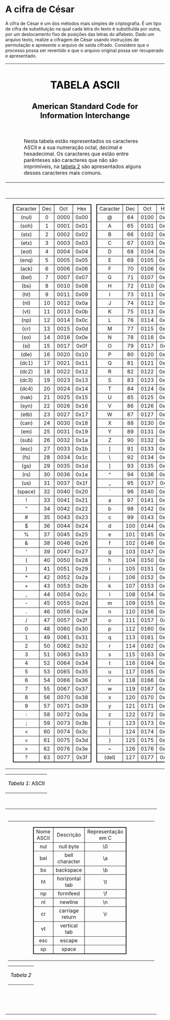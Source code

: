 # A cifra de César

A cifra de César é um dos métodos mais simples de criptografia. É um tipo de cifra de substituição
na qual cada letra do texto é substituída por outra, por um deslocamento fixo de posições das letras
do alfabeto. Dado um arquivo texto, realize a cifragem de César usando instruções de permutação
e apresente o arquivo de saída cifrado. Considere que o processo possa ser revertido e que o arquivo
original possa ser recuperado e apresentado.



<table border="0" width="100%">
  <tr>
    <td width="10%">&nbsp;</td>
    <td width="80%">
      <h1 align="center"><font color="#000000">TABELA ASCII</font></h1>
      <h2 align="center"><font color="#000000">American Standard Code for
      Information Interchange</font></h2>
      <p>&nbsp;</p>
      <p>Nesta tabela estão representados os caracteres ASCII e a sua
      numeração octal, decimal e hexadecimal. Os caracteres que estão entre parênteses
      são caracteres que não são imprimíveis, na <a href="#Tabela 2"> tabela 2</a> são apresentados
      alguns desses caracteres mais comuns.</p>
    </td>
    <td width="10%">&nbsp;</td>
  </tr>
</tbody></table>
      <p>&nbsp;</p>
      <table border="0" width="100%">
        <tbody><tr>
          <td width="10%"></td>
          <td width="20%">
            <table border="1" width="100%" bordercolor="#000000">
              <tbody><tr>
                <td width="25%" align="center">Caracter</td>
                <td width="25%" align="center"> Dec</td>
                <td width="23%" align="center">Oct</td>
                <td width="27%" align="center"> Hex</td>
              </tr>
              <tr>
                <td width="25%" align="center">(nul)</td>
                <td width="25%" align="center">0</td>
                <td width="23%" align="center">0000</td>
                <td width="27%" align="center">0x00</td>
              </tr>
              <tr>
                <td width="25%" align="center">(soh)</td>
                <td width="25%" align="center">1</td>
                <td width="23%" align="center">0001</td>
                <td width="27%" align="center">0x01</td>
              </tr>
              <tr>
                <td width="25%" align="center">(stx)</td>
                <td width="25%" align="center">2</td>
                <td width="23%" align="center">0002</td>
                <td width="27%" align="center">0x02</td>
              </tr>
              <tr>
                <td width="25%" align="center">(etx)</td>
                <td width="25%" align="center">3</td>
                <td width="23%" align="center">0003</td>
                <td width="27%" align="center">0x03</td>
              </tr>
              <tr>
                <td width="25%" align="center">(eot)</td>
                <td width="25%" align="center">4</td>
                <td width="23%" align="center">0004</td>
                <td width="27%" align="center">0x04</td>
              </tr>
              <tr>
                <td width="25%" align="center">(enq)</td>
                <td width="25%" align="center">5</td>
                <td width="23%" align="center">0005</td>
                <td width="27%" align="center">0x05</td>
              </tr>
              <tr>
                <td width="25%" align="center">(ack)</td>
                <td width="25%" align="center">6</td>
                <td width="23%" align="center">0006</td>
                <td width="27%" align="center">0x06</td>
              </tr>
              <tr>
                <td width="25%" align="center">(bel)</td>
                <td width="25%" align="center">7</td>
                <td width="23%" align="center">0007</td>
                <td width="27%" align="center">0x07</td>
              </tr>
              <tr>
                <td width="25%" align="center">(bs)</td>
                <td width="25%" align="center">8</td>
                <td width="23%" align="center">0010</td>
                <td width="27%" align="center">0x08</td>
              </tr>
              <tr>
                <td width="25%" align="center">(ht)</td>
                <td width="25%" align="center">9</td>
                <td width="23%" align="center">0011</td>
                <td width="27%" align="center">0x09</td>
              </tr>
              <tr>
                <td width="25%" align="center">(nl)</td>
                <td width="25%" align="center">10</td>
                <td width="23%" align="center">0012</td>
                <td width="27%" align="center">0x0a</td>
              </tr>
              <tr>
                <td width="25%" align="center">(vt)</td>
                <td width="25%" align="center">11</td>
                <td width="23%" align="center">0013</td>
                <td width="27%" align="center">0x0b</td>
              </tr>
              <tr>
                <td width="25%" align="center">(np)</td>
                <td width="25%" align="center">12</td>
                <td width="23%" align="center">0014</td>
                <td width="27%" align="center">0x0c</td>
              </tr>
              <tr>
                <td width="25%" align="center">(cr)</td>
                <td width="25%" align="center">13</td>
                <td width="23%" align="center">0015</td>
                <td width="27%" align="center">0x0d</td>
              </tr>
              <tr>
                <td width="25%" align="center">(so)</td>
                <td width="25%" align="center">14</td>
                <td width="23%" align="center">0016</td>
                <td width="27%" align="center">0x0e</td>
              </tr>
              <tr>
                <td width="25%" align="center">(si)</td>
                <td width="25%" align="center">15</td>
                <td width="23%" align="center">0017</td>
                <td width="27%" align="center">0x0f</td>
              </tr>
              <tr>
                <td width="25%" align="center">(dle)</td>
                <td width="25%" align="center">16</td>
                <td width="23%" align="center">0020</td>
                <td width="27%" align="center">0x10</td>
              </tr>
              <tr>
                <td width="25%" align="center">(dc1)</td>
                <td width="25%" align="center">17</td>
                <td width="23%" align="center">0021</td>
                <td width="27%" align="center">0x11</td>
              </tr>
              <tr>
                <td width="25%" align="center">(dc2)</td>
                <td width="25%" align="center">18</td>
                <td width="23%" align="center">0022</td>
                <td width="27%" align="center">0x12</td>
              </tr>
              <tr>
                <td width="25%" align="center">(dc3)</td>
                <td width="25%" align="center">19</td>
                <td width="23%" align="center">0023</td>
                <td width="27%" align="center">0x13</td>
              </tr>
              <tr>
                <td width="25%" align="center">(dc4)</td>
                <td width="25%" align="center">20</td>
                <td width="23%" align="center">0024</td>
                <td width="27%" align="center">0x14</td>
              </tr>
              <tr>
                <td width="25%" align="center">(nak)</td>
                <td width="25%" align="center">21</td>
                <td width="23%" align="center">0025</td>
                <td width="27%" align="center">0x15</td>
              </tr>
              <tr>
                <td width="25%" align="center">(syn)</td>
                <td width="25%" align="center">22</td>
                <td width="23%" align="center">0026</td>
                <td width="27%" align="center">0x16</td>
              </tr>
              <tr>
                <td width="25%" align="center">(etb)</td>
                <td width="25%" align="center">23</td>
                <td width="23%" align="center">0027</td>
                <td width="27%" align="center">0x17</td>
              </tr>
              <tr>
                <td width="25%" align="center">(can)</td>
                <td width="25%" align="center">24</td>
                <td width="23%" align="center">0030</td>
                <td width="27%" align="center">0x18</td>
              </tr>
              <tr>
                <td width="25%" align="center">(em)</td>
                <td width="25%" align="center">25</td>
                <td width="23%" align="center">0031</td>
                <td width="27%" align="center">0x19</td>
              </tr>
              <tr>
                <td width="25%" align="center">(sub)</td>
                <td width="25%" align="center">26</td>
                <td width="23%" align="center">0032</td>
                <td width="27%" align="center">0x1a</td>
              </tr>
              <tr>
                <td width="25%" align="center">(esc)</td>
                <td width="25%" align="center">27</td>
                <td width="23%" align="center">0033</td>
                <td width="27%" align="center">0x1b</td>
              </tr>
              <tr>
                <td width="25%" align="center">(fs)</td>
                <td width="25%" align="center">28</td>
                <td width="23%" align="center">0034</td>
                <td width="27%" align="center">0x1c</td>
              </tr>
              <tr>
                <td width="25%" align="center">(gs)</td>
                <td width="25%" align="center">29</td>
                <td width="23%" align="center">0035</td>
                <td width="27%" align="center">0x1d</td>
              </tr>
              <tr>
                <td width="25%" align="center">(rs)</td>
                <td width="25%" align="center">30</td>
                <td width="23%" align="center">0036</td>
                <td width="27%" align="center">0x1e</td>
              </tr>
              <tr>
                <td width="25%" align="center">(us)</td>
                <td width="25%" align="center">31</td>
                <td width="23%" align="center">0037</td>
                <td width="27%" align="center">0x1f</td>
              </tr>
              <tr>
                <td width="25%" align="center">(space)</td>
                <td width="25%" align="center">32</td>
                <td width="23%" align="center">0040</td>
                <td width="27%" align="center">0x20</td>
              </tr>
              <tr>
                <td width="25%" align="center">!</td>
                <td width="25%" align="center">33</td>
                <td width="23%" align="center">0041</td>
                <td width="27%" align="center">0x21</td>
              </tr>
              <tr>
                <td width="25%" align="center">"</td>
                <td width="25%" align="center">34</td>
                <td width="23%" align="center">0042</td>
                <td width="27%" align="center">0x22</td>
              </tr>
              <tr>
                <td width="25%" align="center">#</td>
                <td width="25%" align="center">35</td>
                <td width="23%" align="center">0043</td>
                <td width="27%" align="center">0x23</td>
              </tr>
              <tr>
                <td width="25%" align="center">$</td>
                <td width="25%" align="center">36</td>
                <td width="23%" align="center">0044</td>
                <td width="27%" align="center">0x24</td>
              </tr>
              <tr>
                <td width="25%" align="center">%</td>
                <td width="25%" align="center">37</td>
                <td width="23%" align="center">0045</td>
                <td width="27%" align="center">0x25</td>
              </tr>
              <tr>
                <td width="25%" align="center">&amp;</td>
                <td width="25%" align="center">38</td>
                <td width="23%" align="center">0046</td>
                <td width="27%" align="center">0x26</td>
              </tr>
              <tr>
                <td width="25%" align="center">'</td>
                <td width="25%" align="center">39</td>
                <td width="23%" align="center">0047</td>
                <td width="27%" align="center">0x27</td>
              </tr>
              <tr>
                <td width="25%" align="center">(</td>
                <td width="25%" align="center">40</td>
                <td width="23%" align="center">0050</td>
                <td width="27%" align="center">0x28</td>
              </tr>
              <tr>
                <td width="25%" align="center">)</td>
                <td width="25%" align="center">41</td>
                <td width="23%" align="center">0051</td>
                <td width="27%" align="center">0x29</td>
              </tr>
              <tr>
                <td width="25%" align="center">*</td>
                <td width="25%" align="center">42</td>
                <td width="23%" align="center">0052</td>
                <td width="27%" align="center">0x2a</td>
              </tr>
              <tr>
                <td width="25%" align="center">+</td>
                <td width="25%" align="center">43</td>
                <td width="23%" align="center">0053</td>
                <td width="27%" align="center">0x2b</td>
              </tr>
              <tr>
                <td width="25%" align="center">,</td>
                <td width="25%" align="center">44</td>
                <td width="23%" align="center">0054</td>
                <td width="27%" align="center">0x2c</td>
              </tr>
              <tr>
                <td width="25%" align="center">-</td>
                <td width="25%" align="center">45</td>
                <td width="23%" align="center">0055</td>
                <td width="27%" align="center">0x2d</td>
              </tr>
              <tr>
                <td width="25%" align="center">.</td>
                <td width="25%" align="center">46</td>
                <td width="23%" align="center">0056</td>
                <td width="27%" align="center">0x2e</td>
              </tr>
              <tr>
                <td width="25%" align="center">/</td>
                <td width="25%" align="center">47</td>
                <td width="23%" align="center">0057</td>
                <td width="27%" align="center">0x2f</td>
              </tr>
              <tr>
                <td width="25%" align="center">0</td>
                <td width="25%" align="center">48</td>
                <td width="23%" align="center">0060</td>
                <td width="27%" align="center">0x30</td>
              </tr>
              <tr>
                <td width="25%" align="center">1</td>
                <td width="25%" align="center">49</td>
                <td width="23%" align="center">0061</td>
                <td width="27%" align="center">0x31</td>
              </tr>
              <tr>
                <td width="25%" align="center">2</td>
                <td width="25%" align="center">50</td>
                <td width="23%" align="center">0062</td>
                <td width="27%" align="center">0x32</td>
              </tr>
              <tr>
                <td width="25%" align="center">3</td>
                <td width="25%" align="center">51</td>
                <td width="23%" align="center">0063</td>
                <td width="27%" align="center">0x33</td>
              </tr>
              <tr>
                <td width="25%" align="center">4</td>
                <td width="25%" align="center">52</td>
                <td width="23%" align="center">0064</td>
                <td width="27%" align="center">0x34</td>
              </tr>
              <tr>
                <td width="25%" align="center">5</td>
                <td width="25%" align="center">53</td>
                <td width="23%" align="center">0065</td>
                <td width="27%" align="center">0x35</td>
              </tr>
              <tr>
                <td width="25%" align="center">6</td>
                <td width="25%" align="center">54</td>
                <td width="23%" align="center">0066</td>
                <td width="27%" align="center">0x36</td>
              </tr>
              <tr>
                <td width="25%" align="center">7</td>
                <td width="25%" align="center">55</td>
                <td width="23%" align="center">0067</td>
                <td width="27%" align="center">0x37</td>
              </tr>
              <tr>
                <td width="25%" align="center">8</td>
                <td width="25%" align="center">56</td>
                <td width="23%" align="center">0070</td>
                <td width="27%" align="center">0x38</td>
              </tr>
              <tr>
                <td width="25%" align="center">9</td>
                <td width="25%" align="center">57</td>
                <td width="23%" align="center">0071</td>
                <td width="27%" align="center">0x39</td>
              </tr>
              <tr>
                <td width="25%" align="center">:</td>
                <td width="25%" align="center">58</td>
                <td width="23%" align="center">0072</td>
                <td width="27%" align="center">0x3a</td>
              </tr>
              <tr>
                <td width="25%" align="center">;</td>
                <td width="25%" align="center">59</td>
                <td width="23%" align="center">0073</td>
                <td width="27%" align="center">0x3b</td>
              </tr>
              <tr>
                <td width="25%" align="center">&lt;</td>
                <td width="25%" align="center">60</td>
                <td width="23%" align="center">0074</td>
                <td width="27%" align="center">0x3c</td>
              </tr>
              <tr>
                <td width="25%" align="center">=</td>
                <td width="25%" align="center">61</td>
                <td width="23%" align="center">0075</td>
                <td width="27%" align="center">0x3d</td>
              </tr>
              <tr>
                <td width="25%" align="center">&gt;</td>
                <td width="25%" align="center">62</td>
                <td width="23%" align="center">0076</td>
                <td width="27%" align="center">0x3e</td>
              </tr>
              <tr>
                <td width="25%" align="center">?</td>
                <td width="25%" align="center">63</td>
                <td width="23%" align="center">0077</td>
                <td width="27%" align="center">0x3f</td>
              </tr>
            </tbody></table>
          </td>
          <td width="20%">
            <table border="1" width="100%" bordercolor="#000000">
              <tbody><tr>
                <td width="25%" align="center">Caracter</td>
                <td width="25%" align="center"> Dec</td>
                <td width="23%" align="center">Oct</td>
                <td width="27%" align="center"> Hex</td>
              </tr>
              <tr>
                <td width="25%" align="center">@</td>
                <td width="25%" align="center">64</td>
                <td width="23%" align="center">0100</td>
                <td width="27%" align="center">0x40</td>
              </tr>
              <tr>
                <td width="25%" align="center">A</td>
                <td width="25%" align="center">65</td>
                <td width="23%" align="center">0101</td>
                <td width="27%" align="center">0x41</td>
              </tr>
              <tr>
                <td width="25%" align="center">B</td>
                <td width="25%" align="center">66</td>
                <td width="23%" align="center">0102</td>
                <td width="27%" align="center">0x42</td>
              </tr>
              <tr>
                <td width="25%" align="center">C</td>
                <td width="25%" align="center">67</td>
                <td width="23%" align="center">0103</td>
                <td width="27%" align="center">0x43</td>
              </tr>
              <tr>
                <td width="25%" align="center">D</td>
                <td width="25%" align="center">68</td>
                <td width="23%" align="center">0104</td>
                <td width="27%" align="center">0x44</td>
              </tr>
              <tr>
                <td width="25%" align="center">E</td>
                <td width="25%" align="center">69</td>
                <td width="23%" align="center">0105</td>
                <td width="27%" align="center">0x45</td>
              </tr>
              <tr>
                <td width="25%" align="center">F</td>
                <td width="25%" align="center">70</td>
                <td width="23%" align="center">0106</td>
                <td width="27%" align="center">0x46</td>
              </tr>
              <tr>
                <td width="25%" align="center">G</td>
                <td width="25%" align="center">71</td>
                <td width="23%" align="center">0107</td>
                <td width="27%" align="center">0x47</td>
              </tr>
              <tr>
                <td width="25%" align="center">H</td>
                <td width="25%" align="center">72</td>
                <td width="23%" align="center">0110</td>
                <td width="27%" align="center">0x48</td>
              </tr>
              <tr>
                <td width="25%" align="center">I</td>
                <td width="25%" align="center">73</td>
                <td width="23%" align="center">0111</td>
                <td width="27%" align="center">0x49</td>
              </tr>
              <tr>
                <td width="25%" align="center">J</td>
                <td width="25%" align="center">74</td>
                <td width="23%" align="center">0112</td>
                <td width="27%" align="center">0x4a</td>
              </tr>
              <tr>
                <td width="25%" align="center">K</td>
                <td width="25%" align="center">75</td>
                <td width="23%" align="center">0113</td>
                <td width="27%" align="center">0x4b</td>
              </tr>
              <tr>
                <td width="25%" align="center">L</td>
                <td width="25%" align="center">76</td>
                <td width="23%" align="center">0114</td>
                <td width="27%" align="center">0x4c</td>
              </tr>
              <tr>
                <td width="25%" align="center">M</td>
                <td width="25%" align="center">77</td>
                <td width="23%" align="center">0115</td>
                <td width="27%" align="center">0x4d</td>
              </tr>
              <tr>
                <td width="25%" align="center">N</td>
                <td width="25%" align="center">78</td>
                <td width="23%" align="center">0116</td>
                <td width="27%" align="center">0x4e</td>
              </tr>
              <tr>
                <td width="25%" align="center">O</td>
                <td width="25%" align="center">79</td>
                <td width="23%" align="center">0117</td>
                <td width="27%" align="center">0x4f</td>
              </tr>
              <tr>
                <td width="25%" align="center">P</td>
                <td width="25%" align="center">80</td>
                <td width="23%" align="center">0120</td>
                <td width="27%" align="center">0x50</td>
              </tr>
              <tr>
                <td width="25%" align="center">Q</td>
                <td width="25%" align="center">81</td>
                <td width="23%" align="center">0121</td>
                <td width="27%" align="center">0x51</td>
              </tr>
              <tr>
                <td width="25%" align="center">R</td>
                <td width="25%" align="center">82</td>
                <td width="23%" align="center">0122</td>
                <td width="27%" align="center">0x52</td>
              </tr>
              <tr>
                <td width="25%" align="center">S</td>
                <td width="25%" align="center">83</td>
                <td width="23%" align="center">0123</td>
                <td width="27%" align="center">0x53</td>
              </tr>
              <tr>
                <td width="25%" align="center">T</td>
                <td width="25%" align="center">84</td>
                <td width="23%" align="center">0124</td>
                <td width="27%" align="center">0x54</td>
              </tr>
              <tr>
                <td width="25%" align="center">U</td>
                <td width="25%" align="center">85</td>
                <td width="23%" align="center">0125</td>
                <td width="27%" align="center">0x55</td>
              </tr>
              <tr>
                <td width="25%" align="center">V</td>
                <td width="25%" align="center">86</td>
                <td width="23%" align="center">0126</td>
                <td width="27%" align="center">0x56</td>
              </tr>
              <tr>
                <td width="25%" align="center">W</td>
                <td width="25%" align="center">87</td>
                <td width="23%" align="center">0127</td>
                <td width="27%" align="center">0x57</td>
              </tr>
              <tr>
                <td width="25%" align="center">X</td>
                <td width="25%" align="center">88</td>
                <td width="23%" align="center">0130</td>
                <td width="27%" align="center">0x58</td>
              </tr>
              <tr>
                <td width="25%" align="center">Y</td>
                <td width="25%" align="center">89</td>
                <td width="23%" align="center">0131</td>
                <td width="27%" align="center">0x59</td>
              </tr>
              <tr>
                <td width="25%" align="center">Z</td>
                <td width="25%" align="center">90</td>
                <td width="23%" align="center">0132</td>
                <td width="27%" align="center">0x5a</td>
              </tr>
              <tr>
                <td width="25%" align="center">[</td>
                <td width="25%" align="center">91</td>
                <td width="23%" align="center">0133</td>
                <td width="27%" align="center">0x5b</td>
              </tr>
              <tr>
                <td width="25%" align="center">\</td>
                <td width="25%" align="center">92</td>
                <td width="23%" align="center">0134</td>
                <td width="27%" align="center">0x5c</td>
              </tr>
              <tr>
                <td width="25%" align="center">]</td>
                <td width="25%" align="center">93</td>
                <td width="23%" align="center">0135</td>
                <td width="27%" align="center">0x5d</td>
              </tr>
              <tr>
                <td width="25%" align="center">^</td>
                <td width="25%" align="center">94</td>
                <td width="23%" align="center">0136</td>
                <td width="27%" align="center">0x5e</td>
              </tr>
              <tr>
                <td width="25%" align="center">_</td>
                <td width="25%" align="center">95</td>
                <td width="23%" align="center">0137</td>
                <td width="27%" align="center">0x5f</td>
              </tr>
              <tr>
                <td width="25%" align="center">`</td>
                <td width="25%" align="center">96</td>
                <td width="23%" align="center">0140</td>
                <td width="27%" align="center">0x60</td>
              </tr>
              <tr>
                <td width="25%" align="center">a</td>
                <td width="25%" align="center">97</td>
                <td width="23%" align="center">0141</td>
                <td width="27%" align="center">0x61</td>
              </tr>
              <tr>
                <td width="25%" align="center">b</td>
                <td width="25%" align="center">98</td>
                <td width="23%" align="center">0142</td>
                <td width="27%" align="center">0x62</td>
              </tr>
              <tr>
                <td width="25%" align="center">c</td>
                <td width="25%" align="center">99</td>
                <td width="23%" align="center">0143</td>
                <td width="27%" align="center">0x63</td>
              </tr>
              <tr>
                <td width="25%" align="center">d</td>
                <td width="25%" align="center">100</td>
                <td width="23%" align="center">0144</td>
                <td width="27%" align="center">0x64</td>
              </tr>
              <tr>
                <td width="25%" align="center">e</td>
                <td width="25%" align="center">101</td>
                <td width="23%" align="center">0145</td>
                <td width="27%" align="center">0x65</td>
              </tr>
              <tr>
                <td width="25%" align="center">f</td>
                <td width="25%" align="center">102</td>
                <td width="23%" align="center">0146</td>
                <td width="27%" align="center">0x66</td>
              </tr>
              <tr>
                <td width="25%" align="center">g</td>
                <td width="25%" align="center">103</td>
                <td width="23%" align="center">0147</td>
                <td width="27%" align="center">0x67</td>
              </tr>
              <tr>
                <td width="25%" align="center">h</td>
                <td width="25%" align="center">104</td>
                <td width="23%" align="center">0150</td>
                <td width="27%" align="center">0x68</td>
              </tr>
              <tr>
                <td width="25%" align="center">i</td>
                <td width="25%" align="center">105</td>
                <td width="23%" align="center">0151</td>
                <td width="27%" align="center">0x69</td>
              </tr>
              <tr>
                <td width="25%" align="center">j</td>
                <td width="25%" align="center">106</td>
                <td width="23%" align="center">0152</td>
                <td width="27%" align="center">0x6a</td>
              </tr>
              <tr>
                <td width="25%" align="center">k</td>
                <td width="25%" align="center">107</td>
                <td width="23%" align="center">0153</td>
                <td width="27%" align="center">0x6b</td>
              </tr>
              <tr>
                <td width="25%" align="center">l</td>
                <td width="25%" align="center">108</td>
                <td width="23%" align="center">0154</td>
                <td width="27%" align="center">0x6c</td>
              </tr>
              <tr>
                <td width="25%" align="center">m</td>
                <td width="25%" align="center">109</td>
                <td width="23%" align="center">0155</td>
                <td width="27%" align="center">0x6d</td>
              </tr>
              <tr>
                <td width="25%" align="center">n</td>
                <td width="25%" align="center">110</td>
                <td width="23%" align="center">0156</td>
                <td width="27%" align="center">0x6e</td>
              </tr>
              <tr>
                <td width="25%" align="center">o</td>
                <td width="25%" align="center">111</td>
                <td width="23%" align="center">0157</td>
                <td width="27%" align="center">0x6f</td>
              </tr>
              <tr>
                <td width="25%" align="center">p</td>
                <td width="25%" align="center">112</td>
                <td width="23%" align="center">0160</td>
                <td width="27%" align="center">0x70</td>
              </tr>
              <tr>
                <td width="25%" align="center">q</td>
                <td width="25%" align="center">113</td>
                <td width="23%" align="center">0161</td>
                <td width="27%" align="center">0x71</td>
              </tr>
              <tr>
                <td width="25%" align="center">r</td>
                <td width="25%" align="center">114</td>
                <td width="23%" align="center">0162</td>
                <td width="27%" align="center">0x72</td>
              </tr>
              <tr>
                <td width="25%" align="center">s</td>
                <td width="25%" align="center">115</td>
                <td width="23%" align="center">0163</td>
                <td width="27%" align="center">0x73</td>
              </tr>
              <tr>
                <td width="25%" align="center">t</td>
                <td width="25%" align="center">116</td>
                <td width="23%" align="center">0164</td>
                <td width="27%" align="center">0x74</td>
              </tr>
              <tr>
                <td width="25%" align="center">u</td>
                <td width="25%" align="center">117</td>
                <td width="23%" align="center">0165</td>
                <td width="27%" align="center">0x75</td>
              </tr>
              <tr>
                <td width="25%" align="center">v</td>
                <td width="25%" align="center">118</td>
                <td width="23%" align="center">0166</td>
                <td width="27%" align="center">0x76</td>
              </tr>
              <tr>
                <td width="25%" align="center">w</td>
                <td width="25%" align="center">119</td>
                <td width="23%" align="center">0167</td>
                <td width="27%" align="center">0x77</td>
              </tr>
              <tr>
                <td width="25%" align="center">x</td>
                <td width="25%" align="center">120</td>
                <td width="23%" align="center">0170</td>
                <td width="27%" align="center">0x78</td>
              </tr>
              <tr>
                <td width="25%" align="center">y</td>
                <td width="25%" align="center">121</td>
                <td width="23%" align="center">0171</td>
                <td width="27%" align="center">0x79</td>
              </tr>
              <tr>
                <td width="25%" align="center">z</td>
                <td width="25%" align="center">122</td>
                <td width="23%" align="center">0172</td>
                <td width="27%" align="center">0x7a</td>
              </tr>
              <tr>
                <td width="25%" align="center">{</td>
                <td width="25%" align="center">123</td>
                <td width="23%" align="center">0173</td>
                <td width="27%" align="center">0x7b</td>
              </tr>
              <tr>
                <td width="25%" align="center">|</td>
                <td width="25%" align="center">124</td>
                <td width="23%" align="center">0174</td>
                <td width="27%" align="center">0x7c</td>
              </tr>
              <tr>
                <td width="25%" align="center">}</td>
                <td width="25%" align="center">125</td>
                <td width="23%" align="center">0175</td>
                <td width="27%" align="center">0x7d</td>
              </tr>
              <tr>
                <td width="25%" align="center">~</td>
                <td width="25%" align="center">126</td>
                <td width="23%" align="center">0176</td>
                <td width="27%" align="center">0x7e</td>
              </tr>
              <tr>
                <td width="25%" align="center">(del)</td>
                <td width="25%" align="center">127</td>
                <td width="23%" align="center">0177</td>
                <td width="27%" align="center">0x7f</td>
              </tr>
            </tbody></table>
          </td>
          <td width="20%">
            <table border="1" width="100%" bordercolor="#000000">
              <tbody><tr>
                <td width="25%" align="center">Caracter</td>
                <td width="25%" align="center"> Dec</td>
                <td width="23%" align="center">Oct</td>
                <td width="27%" align="center"> Hex</td>
              </tr>
              <tr>
                <td width="25%" align="center">Ç</td>
                <td width="25%" align="center">128</td>
                <td width="23%" align="center">0200</td>
                <td width="27%" align="center">0x80</td>
              </tr>
              <tr>
                <td width="25%" align="center">ü</td>
                <td width="25%" align="center">129</td>
                <td width="23%" align="center">0201</td>
                <td width="27%" align="center">0x81</td>
              </tr>
              <tr>
                <td width="25%" align="center">é</td>
                <td width="25%" align="center">130</td>
                <td width="23%" align="center">0202</td>
                <td width="27%" align="center">0x82</td>
              </tr>
              <tr>
                <td width="25%" align="center">â</td>
                <td width="25%" align="center">131</td>
                <td width="23%" align="center">0203</td>
                <td width="27%" align="center">0x83</td>
              </tr>
              <tr>
                <td width="25%" align="center">ä</td>
                <td width="25%" align="center">132</td>
                <td width="23%" align="center">0204</td>
                <td width="27%" align="center">0x84</td>
              </tr>
              <tr>
                <td width="25%" align="center">à</td>
                <td width="25%" align="center">133</td>
                <td width="23%" align="center">0205</td>
                <td width="27%" align="center">0x85</td>
              </tr>
              <tr>
                <td width="25%" align="center">å</td>
                <td width="25%" align="center">134</td>
                <td width="23%" align="center">0206</td>
                <td width="27%" align="center">0x86</td>
              </tr>
              <tr>
                <td width="25%" align="center">ç</td>
                <td width="25%" align="center">135</td>
                <td width="23%" align="center">0207</td>
                <td width="27%" align="center">0x87</td>
              </tr>
              <tr>
                <td width="25%" align="center">ê</td>
                <td width="25%" align="center">136</td>
                <td width="23%" align="center">0210</td>
                <td width="27%" align="center">0x88</td>
              </tr>
              <tr>
                <td width="25%" align="center">ë</td>
                <td width="25%" align="center">137</td>
                <td width="23%" align="center">0211</td>
                <td width="27%" align="center">0x89</td>
              </tr>
              <tr>
                <td width="25%" align="center">è</td>
                <td width="25%" align="center">138</td>
                <td width="23%" align="center">0212</td>
                <td width="27%" align="center">0x8a</td>
              </tr>
              <tr>
                <td width="25%" align="center">ï</td>
                <td width="25%" align="center">139</td>
                <td width="23%" align="center">0213</td>
                <td width="27%" align="center">0x8b</td>
              </tr>
              <tr>
                <td width="25%" align="center">î</td>
                <td width="25%" align="center">140</td>
                <td width="23%" align="center">0214</td>
                <td width="27%" align="center">0x8c</td>
              </tr>
              <tr>
                <td width="25%" align="center">ì</td>
                <td width="25%" align="center">141</td>
                <td width="23%" align="center">0215</td>
                <td width="27%" align="center">0x8d</td>
              </tr>
              <tr>
                <td width="25%" align="center">Ä</td>
                <td width="25%" align="center">142</td>
                <td width="23%" align="center">0216</td>
                <td width="27%" align="center">0x8e</td>
              </tr>
              <tr>
                <td width="25%" align="center">Å</td>
                <td width="25%" align="center">143</td>
                <td width="23%" align="center">0217</td>
                <td width="27%" align="center">0x8f</td>
              </tr>
              <tr>
                <td width="25%" align="center">É</td>
                <td width="25%" align="center">144</td>
                <td width="23%" align="center">0220</td>
                <td width="27%" align="center">0x90</td>
              </tr>
              <tr>
                <td width="25%" align="center">æ</td>
                <td width="25%" align="center">145</td>
                <td width="23%" align="center">0221</td>
                <td width="27%" align="center">0x91</td>
              </tr>
              <tr>
                <td width="25%" align="center">Æ</td>
                <td width="25%" align="center">146</td>
                <td width="23%" align="center">0222</td>
                <td width="27%" align="center">0x92</td>
              </tr>
              <tr>
                <td width="25%" align="center">ô</td>
                <td width="25%" align="center">147</td>
                <td width="23%" align="center">0223</td>
                <td width="27%" align="center">0x93</td>
              </tr>
              <tr>
                <td width="25%" align="center">ö</td>
                <td width="25%" align="center">148</td>
                <td width="23%" align="center">0224</td>
                <td width="27%" align="center">0x94</td>
              </tr>
              <tr>
                <td width="25%" align="center">ò</td>
                <td width="25%" align="center">149</td>
                <td width="23%" align="center">0225</td>
                <td width="27%" align="center">0x95</td>
              </tr>
              <tr>
                <td width="25%" align="center">û</td>
                <td width="25%" align="center">150</td>
                <td width="23%" align="center">0226</td>
                <td width="27%" align="center">0x96</td>
              </tr>
              <tr>
                <td width="25%" align="center">ù</td>
                <td width="25%" align="center">151</td>
                <td width="23%" align="center">0227</td>
                <td width="27%" align="center">0x97</td>
              </tr>
              <tr>
                <td width="25%" align="center">ÿ</td>
                <td width="25%" align="center">152</td>
                <td width="23%" align="center">0230</td>
                <td width="27%" align="center">0x98</td>
              </tr>
              <tr>
                <td width="25%" align="center">Ö</td>
                <td width="25%" align="center">153</td>
                <td width="23%" align="center">0231</td>
                <td width="27%" align="center">0x99</td>
              </tr>
              <tr>
                <td width="25%" align="center">Ü</td>
                <td width="25%" align="center">154</td>
                <td width="23%" align="center">0232</td>
                <td width="27%" align="center">0x9a</td>
              </tr>
              <tr>
                <td width="25%" align="center">ø</td>
                <td width="25%" align="center">155</td>
                <td width="23%" align="center">0233</td>
                <td width="27%" align="center">0x9b</td>
              </tr>
              <tr>
                <td width="25%" align="center">£</td>
                <td width="25%" align="center">156</td>
                <td width="23%" align="center">0234</td>
                <td width="27%" align="center">0x9c</td>
              </tr>
              <tr>
                <td width="25%" align="center">Ø</td>
                <td width="25%" align="center">157</td>
                <td width="23%" align="center">0235</td>
                <td width="27%" align="center">0x9d</td>
              </tr>
              <tr>
                <td width="25%" align="center">×</td>
                <td width="25%" align="center">1158</td>
                <td width="23%" align="center">0236</td>
                <td width="27%" align="center">0x9e</td>
              </tr>
              <tr>
                <td width="25%" align="center">ƒ</td>
                <td width="25%" align="center">159</td>
                <td width="23%" align="center">0237</td>
                <td width="27%" align="center">0x9f</td>
              </tr>
              <tr>
                <td width="25%" align="center">á</td>
                <td width="25%" align="center">160</td>
                <td width="23%" align="center">0240</td>
                <td width="27%" align="center">0xa0</td>
              </tr>
              <tr>
                <td width="25%" align="center">í</td>
                <td width="25%" align="center">161</td>
                <td width="23%" align="center">0241</td>
                <td width="27%" align="center">0xa1</td>
              </tr>
              <tr>
                <td width="25%" align="center">ó</td>
                <td width="25%" align="center">162</td>
                <td width="23%" align="center">0242</td>
                <td width="27%" align="center">0xa2</td>
              </tr>
              <tr>
                <td width="25%" align="center">ú</td>
                <td width="25%" align="center">163</td>
                <td width="23%" align="center">0243</td>
                <td width="27%" align="center">0xa3</td>
              </tr>
              <tr>
                <td width="25%" align="center">ñ</td>
                <td width="25%" align="center">164</td>
                <td width="23%" align="center">0244</td>
                <td width="27%" align="center">0xa4</td>
              </tr>
              <tr>
                <td width="25%" align="center">Ñ</td>
                <td width="25%" align="center">165</td>
                <td width="23%" align="center">0245</td>
                <td width="27%" align="center">0xa5</td>
              </tr>
              <tr>
                <td width="25%" align="center">ª</td>
                <td width="25%" align="center">166</td>
                <td width="23%" align="center">0246</td>
                <td width="27%" align="center">0xa6</td>
              </tr>
              <tr>
                <td width="25%" align="center">º</td>
                <td width="25%" align="center">167</td>
                <td width="23%" align="center">0247</td>
                <td width="27%" align="center">0xa7</td>
              </tr>
              <tr>
                <td width="25%" align="center">¿</td>
                <td width="25%" align="center">168</td>
                <td width="23%" align="center">0250</td>
                <td width="27%" align="center">0xa8</td>
              </tr>
              <tr>
                <td width="25%" align="center">®</td>
                <td width="25%" align="center">169</td>
                <td width="23%" align="center">0251</td>
                <td width="27%" align="center">0xa9</td>
              </tr>
              <tr>
                <td width="25%" align="center">¬</td>
                <td width="25%" align="center">170</td>
                <td width="23%" align="center">0252</td>
                <td width="27%" align="center">0xaa</td>
              </tr>
              <tr>
                <td width="25%" align="center">½</td>
                <td width="25%" align="center">171</td>
                <td width="23%" align="center">0253</td>
                <td width="27%" align="center">0xab</td>
              </tr>
              <tr>
                <td width="25%" align="center">¼</td>
                <td width="25%" align="center">172</td>
                <td width="23%" align="center">0254</td>
                <td width="27%" align="center">0xac</td>
              </tr>
              <tr>
                <td width="25%" align="center">¡</td>
                <td width="25%" align="center">173</td>
                <td width="23%" align="center">0255</td>
                <td width="27%" align="center">0xad</td>
              </tr>
              <tr>
                <td width="25%" align="center">«</td>
                <td width="25%" align="center">174</td>
                <td width="23%" align="center">0256</td>
                <td width="27%" align="center">0xae</td>
              </tr>
              <tr>
                <td width="25%" align="center">»</td>
                <td width="25%" align="center">175</td>
                <td width="23%" align="center">0257</td>
                <td width="27%" align="center">0xaf</td>
              </tr>
              <tr>
                <td width="25%" align="center">_</td>
                <td width="25%" align="center">176</td>
                <td width="23%" align="center">0260</td>
                <td width="27%" align="center">0xb0</td>
              </tr>
              <tr>
                <td width="25%" align="center">_</td>
                <td width="25%" align="center">177</td>
                <td width="23%" align="center">0261</td>
                <td width="27%" align="center">0xb1</td>
              </tr>
              <tr>
                <td width="25%" align="center">_</td>
                <td width="25%" align="center">178</td>
                <td width="23%" align="center">0262</td>
                <td width="27%" align="center">0xb2</td>
              </tr>
              <tr>
                <td width="25%" align="center">¦</td>
                <td width="25%" align="center">179</td>
                <td width="23%" align="center">0263</td>
                <td width="27%" align="center">0xb3</td>
              </tr>
              <tr>
                <td width="25%" align="center">¦</td>
                <td width="25%" align="center">180</td>
                <td width="23%" align="center">0264</td>
                <td width="27%" align="center">0xb4</td>
              </tr>
              <tr>
                <td width="25%" align="center">Á</td>
                <td width="25%" align="center">181</td>
                <td width="23%" align="center">0265</td>
                <td width="27%" align="center">0xb5</td>
              </tr>
              <tr>
                <td width="25%" align="center">Â</td>
                <td width="25%" align="center">192</td>
                <td width="23%" align="center">0266</td>
                <td width="27%" align="center">0xb6</td>
              </tr>
              <tr>
                <td width="25%" align="center">À</td>
                <td width="25%" align="center">183</td>
                <td width="23%" align="center">0267</td>
                <td width="27%" align="center">0xb7</td>
              </tr>
              <tr>
                <td width="25%" align="center">©</td>
                <td width="25%" align="center">184</td>
                <td width="23%" align="center">0270</td>
                <td width="27%" align="center">0xb8</td>
              </tr>
              <tr>
                <td width="25%" align="center">¦</td>
                <td width="25%" align="center">185</td>
                <td width="23%" align="center">0271</td>
                <td width="27%" align="center">0xb9</td>
              </tr>
              <tr>
                <td width="25%" align="center">¦</td>
                <td width="25%" align="center">186</td>
                <td width="23%" align="center">0272</td>
                <td width="27%" align="center">0xba</td>
              </tr>
              <tr>
                <td width="25%" align="center">+</td>
                <td width="25%" align="center">187</td>
                <td width="23%" align="center">0273</td>
                <td width="27%" align="center">0xbb</td>
              </tr>
              <tr>
                <td width="25%" align="center">+</td>
                <td width="25%" align="center">188</td>
                <td width="23%" align="center">0274</td>
                <td width="27%" align="center">0xbc</td>
              </tr>
              <tr>
                <td width="25%" align="center">¢</td>
                <td width="25%" align="center">189</td>
                <td width="23%" align="center">0275</td>
                <td width="27%" align="center">0xbd</td>
              </tr>
              <tr>
                <td width="25%" align="center">¥</td>
                <td width="25%" align="center">190</td>
                <td width="23%" align="center">0276</td>
                <td width="27%" align="center">0xbe</td>
              </tr>
              <tr>
                <td width="25%" align="center">+</td>
                <td width="25%" align="center">191</td>
                <td width="23%" align="center">0277</td>
                <td width="27%" align="center">0xbf</td>
              </tr>
            </tbody></table>
            </td>
          <td width="20%">
            <table border="1" width="100%" bordercolor="#000000">
              <tbody><tr>
                <td width="25%" align="center">Caracter</td>
                <td width="25%" align="center"> Dec</td>
                <td width="23%" align="center">Oct</td>
                <td width="27%" align="center"> Hex</td>
              </tr>
              <tr>
                <td width="25%" align="center">+</td>
                <td width="25%" align="center">192</td>
                <td width="23%" align="center">0300</td>
                <td width="27%" align="center">0xc0</td>
              </tr>
              <tr>
                <td width="25%" align="center">-</td>
                <td width="25%" align="center">193</td>
                <td width="23%" align="center">0301</td>
                <td width="27%" align="center">0xc1</td>
              </tr>
              <tr>
                <td width="25%" align="center">-</td>
                <td width="25%" align="center">194</td>
                <td width="23%" align="center">0302</td>
                <td width="27%" align="center">0xc2</td>
              </tr>
              <tr>
                <td width="25%" align="center">+</td>
                <td width="25%" align="center">195</td>
                <td width="23%" align="center">0303</td>
                <td width="27%" align="center">0xc3</td>
              </tr>
              <tr>
                <td width="25%" align="center">-</td>
                <td width="25%" align="center">196</td>
                <td width="23%" align="center">0304</td>
                <td width="27%" align="center">0xc4</td>
              </tr>
              <tr>
                <td width="25%" align="center">+</td>
                <td width="25%" align="center">197</td>
                <td width="23%" align="center">0305</td>
                <td width="27%" align="center">0xc5</td>
              </tr>
              <tr>
                <td width="25%" align="center">ã</td>
                <td width="25%" align="center">198</td>
                <td width="23%" align="center">0306</td>
                <td width="27%" align="center">0xc6</td>
              </tr>
              <tr>
                <td width="25%" align="center">Ã</td>
                <td width="25%" align="center">199</td>
                <td width="23%" align="center">0307</td>
                <td width="27%" align="center">0xc7</td>
              </tr>
              <tr>
                <td width="25%" align="center">+</td>
                <td width="25%" align="center">200</td>
                <td width="23%" align="center">0310</td>
                <td width="27%" align="center">0xc8</td>
              </tr>
              <tr>
                <td width="25%" align="center">+</td>
                <td width="25%" align="center">201</td>
                <td width="23%" align="center">0311</td>
                <td width="27%" align="center">0xc9</td>
              </tr>
              <tr>
                <td width="25%" align="center">-</td>
                <td width="25%" align="center">202</td>
                <td width="23%" align="center">0312</td>
                <td width="27%" align="center">0xca</td>
              </tr>
              <tr>
                <td width="25%" align="center">-</td>
                <td width="25%" align="center">203</td>
                <td width="23%" align="center">0313</td>
                <td width="27%" align="center">0xcb</td>
              </tr>
              <tr>
                <td width="25%" align="center">¦</td>
                <td width="25%" align="center">204</td>
                <td width="23%" align="center">0314</td>
                <td width="27%" align="center">0xcc</td>
              </tr>
              <tr>
                <td width="25%" align="center">-</td>
                <td width="25%" align="center">205</td>
                <td width="23%" align="center">0315</td>
                <td width="27%" align="center">0xcd</td>
              </tr>
              <tr>
                <td width="25%" align="center">+</td>
                <td width="25%" align="center">206</td>
                <td width="23%" align="center">0316</td>
                <td width="27%" align="center">0xce</td>
              </tr>
              <tr>
                <td width="25%" align="center">¤</td>
                <td width="25%" align="center">207</td>
                <td width="23%" align="center">0317</td>
                <td width="27%" align="center">0xcf</td>
              </tr>
              <tr>
                <td width="25%" align="center">ð</td>
                <td width="25%" align="center">208</td>
                <td width="23%" align="center">0320</td>
                <td width="27%" align="center">0xd0</td>
              </tr>
              <tr>
                <td width="25%" align="center">Ð</td>
                <td width="25%" align="center">209</td>
                <td width="23%" align="center">0321</td>
                <td width="27%" align="center">0xd1</td>
              </tr>
              <tr>
                <td width="25%" align="center">Ê</td>
                <td width="25%" align="center">210</td>
                <td width="23%" align="center">0322</td>
                <td width="27%" align="center">0xd2</td>
              </tr>
              <tr>
                <td width="25%" align="center">Ë</td>
                <td width="25%" align="center">211</td>
                <td width="23%" align="center">0323</td>
                <td width="27%" align="center">0xd3</td>
              </tr>
              <tr>
                <td width="25%" align="center">È</td>
                <td width="25%" align="center">212</td>
                <td width="23%" align="center">0324</td>
                <td width="27%" align="center">0xd4</td>
              </tr>
              <tr>
                <td width="25%" align="center">i</td>
                <td width="25%" align="center">213</td>
                <td width="23%" align="center">0325</td>
                <td width="27%" align="center">0xd5</td>
              </tr>
              <tr>
                <td width="25%" align="center">Í</td>
                <td width="25%" align="center">214</td>
                <td width="23%" align="center">0326</td>
                <td width="27%" align="center">0xd6</td>
              </tr>
              <tr>
                <td width="25%" align="center">Î</td>
                <td width="25%" align="center">215</td>
                <td width="23%" align="center">0327</td>
                <td width="27%" align="center">0xd7</td>
              </tr>
              <tr>
                <td width="25%" align="center">Ï</td>
                <td width="25%" align="center">216</td>
                <td width="23%" align="center">0330</td>
                <td width="27%" align="center">0xd8</td>
              </tr>
              <tr>
                <td width="25%" align="center">+</td>
                <td width="25%" align="center">217</td>
                <td width="23%" align="center">0331</td>
                <td width="27%" align="center">0xd9</td>
              </tr>
              <tr>
                <td width="25%" align="center">+</td>
                <td width="25%" align="center">218</td>
                <td width="23%" align="center">0332</td>
                <td width="27%" align="center">0xda</td>
              </tr>
              <tr>
                <td width="25%" align="center">_</td>
                <td width="25%" align="center">219</td>
                <td width="23%" align="center">0333</td>
                <td width="27%" align="center">0xdb</td>
              </tr>
              <tr>
                <td width="25%" align="center">_</td>
                <td width="25%" align="center">220</td>
                <td width="23%" align="center">0334</td>
                <td width="27%" align="center">0xdc</td>
              </tr>
              <tr>
                <td width="25%" align="center">¦</td>
                <td width="25%" align="center">221</td>
                <td width="23%" align="center">0335</td>
                <td width="27%" align="center">0xdd</td>
              </tr>
              <tr>
                <td width="25%" align="center">Ì</td>
                <td width="25%" align="center">222</td>
                <td width="23%" align="center">0336</td>
                <td width="27%" align="center">0xde</td>
              </tr>
              <tr>
                <td width="25%" align="center">_</td>
                <td width="25%" align="center">223</td>
                <td width="23%" align="center">0337</td>
                <td width="27%" align="center">0xdf</td>
              </tr>
              <tr>
                <td width="25%" align="center">Ó</td>
                <td width="25%" align="center">224</td>
                <td width="23%" align="center">0340</td>
                <td width="27%" align="center">0xe0</td>
              </tr>
              <tr>
                <td width="25%" align="center">ß</td>
                <td width="25%" align="center">225</td>
                <td width="23%" align="center">0341</td>
                <td width="27%" align="center">0xe1</td>
              </tr>
              <tr>
                <td width="25%" align="center">Ô</td>
                <td width="25%" align="center">226</td>
                <td width="23%" align="center">0342</td>
                <td width="27%" align="center">0xe2</td>
              </tr>
              <tr>
                <td width="25%" align="center">Ò</td>
                <td width="25%" align="center">227</td>
                <td width="23%" align="center">0343</td>
                <td width="27%" align="center">0xe3</td>
              </tr>
              <tr>
                <td width="25%" align="center">Õ</td>
                <td width="25%" align="center">228</td>
                <td width="23%" align="center">0344</td>
                <td width="27%" align="center">0xe4</td>
              </tr>
              <tr>
                <td width="25%" align="center">Õ</td>
                <td width="25%" align="center">229</td>
                <td width="23%" align="center">0345</td>
                <td width="27%" align="center">0xe5</td>
              </tr>
              <tr>
                <td width="25%" align="center">µ</td>
                <td width="25%" align="center">230</td>
                <td width="23%" align="center">0346</td>
                <td width="27%" align="center">0xe6</td>
              </tr>
              <tr>
                <td width="25%" align="center">Þ</td>
                <td width="25%" align="center">231</td>
                <td width="23%" align="center">0347</td>
                <td width="27%" align="center">0xe7</td>
              </tr>
              <tr>
                <td width="25%" align="center">Þ</td>
                <td width="25%" align="center">232</td>
                <td width="23%" align="center">0350</td>
                <td width="27%" align="center">0xe8</td>
              </tr>
              <tr>
                <td width="25%" align="center">Ú</td>
                <td width="25%" align="center">233</td>
                <td width="23%" align="center">0351</td>
                <td width="27%" align="center">0xe9</td>
              </tr>
              <tr>
                <td width="25%" align="center">Û</td>
                <td width="25%" align="center">234</td>
                <td width="23%" align="center">0352</td>
                <td width="27%" align="center">0xea</td>
              </tr>
              <tr>
                <td width="25%" align="center">Ù</td>
                <td width="25%" align="center">235</td>
                <td width="23%" align="center">0353</td>
                <td width="27%" align="center">0xeb</td>
              </tr>
              <tr>
                <td width="25%" align="center">ý</td>
                <td width="25%" align="center">236</td>
                <td width="23%" align="center">0354</td>
                <td width="27%" align="center">0xec</td>
              </tr>
              <tr>
                <td width="25%" align="center">Ý</td>
                <td width="25%" align="center">237</td>
                <td width="23%" align="center">0355</td>
                <td width="27%" align="center">0xed</td>
              </tr>
              <tr>
                <td width="25%" align="center">¯</td>
                <td width="25%" align="center">238</td>
                <td width="23%" align="center">0356</td>
                <td width="27%" align="center">0xee</td>
              </tr>
              <tr>
                <td width="25%" align="center">´</td>
                <td width="25%" align="center">239</td>
                <td width="23%" align="center">0357</td>
                <td width="27%" align="center">0xef</td>
              </tr>
              <tr>
                <td width="25%" align="center">&nbsp;</td>
                <td width="25%" align="center">240</td>
                <td width="23%" align="center">0360</td>
                <td width="27%" align="center">0xf0</td>
              </tr>
              <tr>
                <td width="25%" align="center">±</td>
                <td width="25%" align="center">241</td>
                <td width="23%" align="center">0361</td>
                <td width="27%" align="center">0xf1</td>
              </tr>
              <tr>
                <td width="25%" align="center">_</td>
                <td width="25%" align="center">242</td>
                <td width="23%" align="center">0362</td>
                <td width="27%" align="center">0xf2</td>
              </tr>
              <tr>
                <td width="25%" align="center">¾</td>
                <td width="25%" align="center">243</td>
                <td width="23%" align="center">0363</td>
                <td width="27%" align="center">0xf3</td>
              </tr>
              <tr>
                <td width="25%" align="center">¶</td>
                <td width="25%" align="center">244</td>
                <td width="23%" align="center">0364</td>
                <td width="27%" align="center">0xf4</td>
              </tr>
              <tr>
                <td width="25%" align="center">§</td>
                <td width="25%" align="center">245</td>
                <td width="23%" align="center">0365</td>
                <td width="27%" align="center">0xf5</td>
              </tr>
              <tr>
                <td width="25%" align="center">÷</td>
                <td width="25%" align="center">24</td>
                <td width="23%" align="center">0366</td>
                <td width="27%" align="center">0xf6</td>
              </tr>
              <tr>
                <td width="25%" align="center">¸</td>
                <td width="25%" align="center">247</td>
                <td width="23%" align="center">0367</td>
                <td width="27%" align="center">0xf7</td>
              </tr>
              <tr>
                <td width="25%" align="center">°</td>
                <td width="25%" align="center">248</td>
                <td width="23%" align="center">0370</td>
                <td width="27%" align="center">0xf8</td>
              </tr>
              <tr>
                <td width="25%" align="center">¨</td>
                <td width="25%" align="center">249</td>
                <td width="23%" align="center">0371</td>
                <td width="27%" align="center">0xf9</td>
              </tr>
              <tr>
                <td width="25%" align="center">·</td>
                <td width="25%" align="center">250</td>
                <td width="23%" align="center">0372</td>
                <td width="27%" align="center">0xfa</td>
              </tr>
              <tr>
                <td width="25%" align="center">¹</td>
                <td width="25%" align="center">251</td>
                <td width="23%" align="center">0373</td>
                <td width="27%" align="center">0xfb</td>
              </tr>
              <tr>
                <td width="25%" align="center">³</td>
                <td width="25%" align="center">252</td>
                <td width="23%" align="center">0374</td>
                <td width="27%" align="center">0xfc</td>
              </tr>
              <tr>
                <td width="25%" align="center">²</td>
                <td width="25%" align="center">253</td>
                <td width="23%" align="center">0375</td>
                <td width="27%" align="center">0xfd</td>
              </tr>
              <tr>
                <td width="25%" align="center">_</td>
                <td width="25%" align="center">254</td>
                <td width="23%" align="center">0376</td>
                <td width="27%" align="center">0xfe</td>
              </tr>
              <tr>
                <td width="25%" align="center">&nbsp;</td>
                <td width="25%" align="center">255</td>
                <td width="23%" align="center">0377</td>
                <td width="27%" align="center">0xff</td>
              </tr>
            </tbody></table>
            </td>
          <td width="10%">&nbsp;</td>
        </tr>
      </tbody></table>
      <table border="0" width="100%">
        <tbody><tr>
          <td width="100%">
            <p align="center"><font color="#000000"><i>Tabela 1:</i>  ASCII</font></p></td>
        </tr>
      </tbody></table>
      <p>&nbsp;
      <table border="0" width="100%">
        <tbody><tr>
          <td width="100%">&nbsp;
            <table border="0" width="100%">
              <tbody><tr>
                <td width="24%"></td>
                <td width="49%">
                  <table border="1" width="100%" bordercolor="#000000">
                    <tbody><tr>
                      <td width="33%" align="center">Nome ASCII</td>
                      <td width="33%" align="center">Descrição</td>
                      <td width="34%" align="center">Representação em C</td>
                    </tr>
                    <tr>
                      <td width="33%" align="center">nul</td>
                      <td width="33%" align="center">null byte</td>
                      <td width="34%" align="center">\0</td>
                    </tr>
                    <tr>
                      <td width="33%" align="center">bel</td>
                      <td width="33%" align="center">bell character</td>
                      <td width="34%" align="center">\a</td>
                    </tr>
                    <tr>
                      <td width="33%" align="center">bs</td>
                      <td width="33%" align="center">backspace</td>
                      <td width="34%" align="center">\b</td>
                    </tr>
                    <tr>
                      <td width="33%" align="center">ht</td>
                      <td width="33%" align="center">horizontal tab</td>
                      <td width="34%" align="center">\t</td>
                    </tr>
                    <tr>
                      <td width="33%" align="center">np</td>
                      <td width="33%" align="center">formfeed</td>
                      <td width="34%" align="center">\f</td>
                    </tr>
                    <tr>
                      <td width="33%" align="center">nl</td>
                      <td width="33%" align="center">newline</td>
                      <td width="34%" align="center">\n</td>
                    </tr>
                    <tr>
                      <td width="33%" align="center">cr</td>
                      <td width="33%" align="center">carriage return</td>
                      <td width="34%" align="center">\r</td>
                    </tr>
                    <tr>
                      <td width="33%" align="center">vt</td>
                      <td width="33%" align="center">vertical tab</td>
                      <td width="34%" align="center">&nbsp;</td>
                    </tr>
                    <tr>
                      <td width="33%" align="center">esc</td>
                      <td width="33%" align="center">escape</td>
                      <td width="34%" align="center">&nbsp;</td>
                    </tr>
                    <tr>
                      <td width="33%" align="center">sp</td>
                      <td width="33%" align="center">space</td>
                      <td width="34%" align="center">&nbsp;</td>
                    </tr>
                  </tbody></table>
                </td>
                <td width="27%"></td>
              </tr>
            </tbody></table>
            <table border="0" width="100%">
              <tbody><tr>
                <td width="100%">
                  <p align="center"><i><a name="Tabela 2"><font color="#000000">Tabela
                  2</font></a></i></p></td>
              </tr>
            </tbody></table>
            <p>&nbsp;</p>
            <p>&nbsp;</p></td>
        </tr>
      </tbody></table>
  


